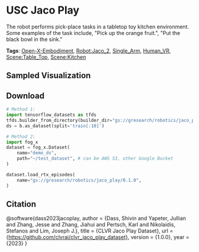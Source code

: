 # USC Jaco Play

The robot performs pick-place tasks in a tabletop toy kitchen environment. Some examples of the task include, "Pick up the orange fruit.", "Put the black bowl in the sink."

**Tags**: [Open-X-Embodiment](https://github.com/youliangtan/oxe_contrib/tree/main/pages/tags/Open-X-Embodiment.md), [Robot:Jaco_2](https://github.com/youliangtan/oxe_contrib/tree/main/pages/tags/Robot:Jaco_2.md), [Single_Arm](https://github.com/youliangtan/oxe_contrib/tree/main/pages/tags/Single_Arm.md), [Human_VR](https://github.com/youliangtan/oxe_contrib/tree/main/pages/tags/Human_VR.md), [Scene:Table_Top](https://github.com/youliangtan/oxe_contrib/tree/main/pages/tags/Scene:Table_Top.md), [Scene:Kitchen](https://github.com/youliangtan/oxe_contrib/tree/main/pages/tags/Scene:Kitchen.md)

## Sampled Visualization



## Download


```python
# Method 1: 
import tensorflow_datasets as tfds
tfds.builder_from_directory(builder_dir="gs://gresearch/robotics/jaco_play/0.1.0")
ds = b.as_dataset(split='train[:10]')

# Method 2:
import fog_x
dataset = fog_x.Dataset(
    name="demo_ds",
    path="~/test_dataset", # can be AWS S3, other Google Bucket
)  

dataset.load_rtx_episodes(
    name="gs://gresearch/robotics/jaco_play/0.1.0",
)
```


## Citation

@software{dass2023jacoplay,
  author = {Dass, Shivin and Yapeter, Jullian and Zhang, Jesse and Zhang, Jiahui
            and Pertsch, Karl and Nikolaidis, Stefanos and Lim, Joseph J.},
  title = {CLVR Jaco Play Dataset},
  url = {https://github.com/clvrai/clvr_jaco_play_dataset},
  version = {1.0.0},
  year = {2023}
}